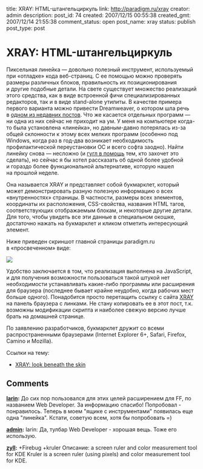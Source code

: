 title: XRAY: HTML-штангельциркуль
link: http://paradigm.ru/xray
creator: admin
description:
post_id: 74
created: 2007/12/15 00:55:38
created_gmt: 2007/12/14 21:55:38
comment_status: open
post_name: xray
status: publish
post_type: post

# XRAY: HTML-штангельциркуль

Пиксельная линейка — довольно полезный инструмент, используемый при «отладке» кода веб-страниц. С ее помощью можно проверять размеры различных блоков, правильность их позиционирования и другие подобные детали. На свете существует множество реализаций этого средства, как в виде встроенной фичи специализированных редакторов, так и в виде stand-alone утилиты. В качестве примера первого варианта можно привести Dreamweaver, о котором шла речь в [одном из недавних постов](/media/future-of-css/). Что же касается отдельных программ — ни одна из них сейчас не приходит на ум. У меня на компьютере когда-то была установлена «линейка», но давным-давно потерялась из-за общей склонности к этому всех мелких программ (особенно под Windows, когда раз в год-два возникает необходимость профилактической переустановки ОС и всего софта заодно). Найти линейку снова — несложно (и [гугл в помощь](http://b23.ru/cja) тем, кто захочет это сделать), но сейчас я бы хотел рассказать об одной более удобной и гораздо более функциональной альтернативе, которую нашел на прошлой неделе.

Она называется XRAY и представляет собой букмарклет, который может демонстрировать разную полезную информацию о всех «внутренностях» страницы. В частности, размеры всех элементов, координаты их расположения, CSS-свойства, названия HTML тагов, соответствующих отображаемым блокам, и некоторые другие детали. Для того, чтобы увидеть все эти данные в специальном окошке, достаточно нажать на букмарклет и кликом отметить интересующий элемент.

Ниже приведен скриншот главной страницы paradigm.ru в «просвеченном» виде:

![](/media/xray.png)

Удобство заключается в том, что реализация выполнена на JavaScript, и для получения возможности пользоваться такой штукой нет необходимости устанавливать какие-либо программы или расширения для браузера (последнее бывает крайне неудобно, когда рабочих мест больше одного). Понадобится просто перетащить ссылку с сайта [XRAY](http://westciv.com/xray/) на панель браузера с линками. Не стану копировать ее в этот пост, т.к. возможны модификации скрипта и наиболее свежую версию лучше брать на домашней странице.

По заявлению разработчиков, букмарклет дружит со всеми распространенными браузерами (Internet Explorer 6+, Safari, Firefox, Camino и Mozilla).

Ссылки на тему:

  * [XRAY: look beneath the skin](http://westciv.com/xray/)

## Comments

**[larin](#57 "2007/12/15 14:32:17"):** До сих пор пользовался для этих целей расширением для FF, по названием Web Developer. За информацию спасибо! Попробовал - понравилось. Теперь в моем "ящике с инструментами" появилась еще одна "линейка". Кстати, советую всем, хотя бы попробовать =)

**[admin](#58 "2007/12/15 15:16:59"):** larin: Да, тулбар Web Developer - хорошая вещь. Тоже его использую.

**[zyll](#66 "2007/12/17 08:44:00"):** +Firebug +kruler Описание: a screen ruler and color measurement tool for KDE Kruler is a screen ruler (using pixels) and color measurement tool for KDE.

